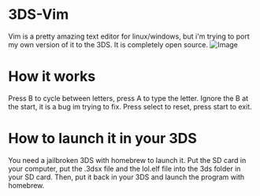 # 3DS-Vim
Vim is a pretty amazing text editor for linux/windows, but i'm trying to port my own version of it to the 3DS.
It is completely open source.
![Image](https://user-images.githubusercontent.com/89216946/193067540-d667a6f4-d586-4305-98e3-65be2a055eb8.jpeg)
# How it works
Press B to cycle between letters, press A to type the letter. Ignore the B at the start, it is a bug im trying to fix.
Press select to reset, press start to exit.

# How to launch it in your 3DS
You need a jailbroken 3DS with homebrew to launch it. Put the SD card in your computer, put the .3dsx file and the lol.elf file into the 3ds folder in your SD card. Then, put it back in your 3DS and launch the program with homebrew.
